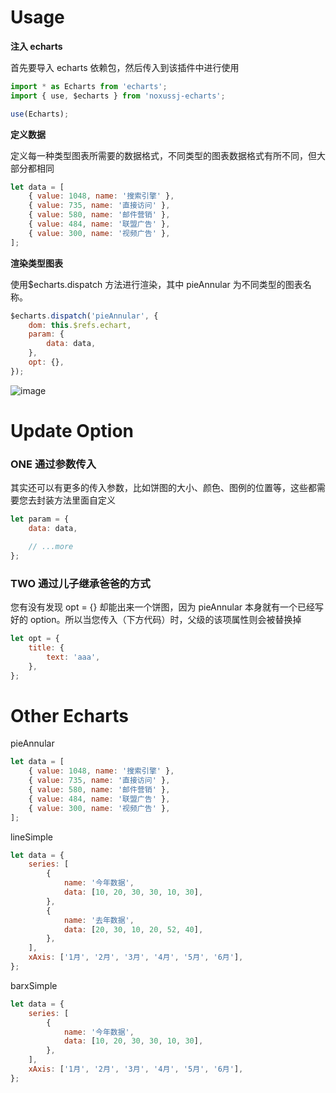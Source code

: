 # Usage

<b>注入 echarts</b>

首先要导入 echarts 依赖包，然后传入到该插件中进行使用

```javascript
import * as Echarts from 'echarts';
import { use, $echarts } from 'noxussj-echarts';

use(Echarts);
```

<b>定义数据</b>

定义每一种类型图表所需要的数据格式，不同类型的图表数据格式有所不同，但大部分都相同

```javascript
let data = [
    { value: 1048, name: '搜索引擎' },
    { value: 735, name: '直接访问' },
    { value: 580, name: '邮件营销' },
    { value: 484, name: '联盟广告' },
    { value: 300, name: '视频广告' },
];
```

<b>渲染类型图表</b>

使用$echarts.dispatch 方法进行渲染，其中 pieAnnular 为不同类型的图表名称。

```javascript
$echarts.dispatch('pieAnnular', {
    dom: this.$refs.echart,
    param: {
        data: data,
    },
    opt: {},
});
```

![image](https://user-images.githubusercontent.com/37679301/113994590-18900d00-9888-11eb-8f7a-3895f541a2db.png)

# Update Option

### ONE 通过参数传入

其实还可以有更多的传入参数，比如饼图的大小、颜色、图例的位置等，这些都需要您去封装方法里面自定义

```javascript
let param = {
    data: data,

    // ...more
};
```

### TWO 通过儿子继承爸爸的方式

您有没有发现 opt = {} 却能出来一个饼图，因为 pieAnnular 本身就有一个已经写好的 option。所以当您传入（下方代码）时，父级的该项属性则会被替换掉

```javascript
let opt = {
    title: {
        text: 'aaa',
    },
};
```

# Other Echarts

pieAnnular

```javascript
let data = [
    { value: 1048, name: '搜索引擎' },
    { value: 735, name: '直接访问' },
    { value: 580, name: '邮件营销' },
    { value: 484, name: '联盟广告' },
    { value: 300, name: '视频广告' },
];
```

lineSimple

```javascript
let data = {
    series: [
        {
            name: '今年数据',
            data: [10, 20, 30, 30, 10, 30],
        },
        {
            name: '去年数据',
            data: [20, 30, 10, 20, 52, 40],
        },
    ],
    xAxis: ['1月', '2月', '3月', '4月', '5月', '6月'],
};
```

barxSimple

```javascript
let data = {
    series: [
        {
            name: '今年数据',
            data: [10, 20, 30, 30, 10, 30],
        },
    ],
    xAxis: ['1月', '2月', '3月', '4月', '5月', '6月'],
};
```
